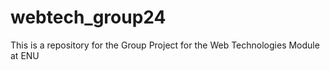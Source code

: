 # webtech_group24
This is a repository for the Group Project for the Web Technologies Module at ENU
